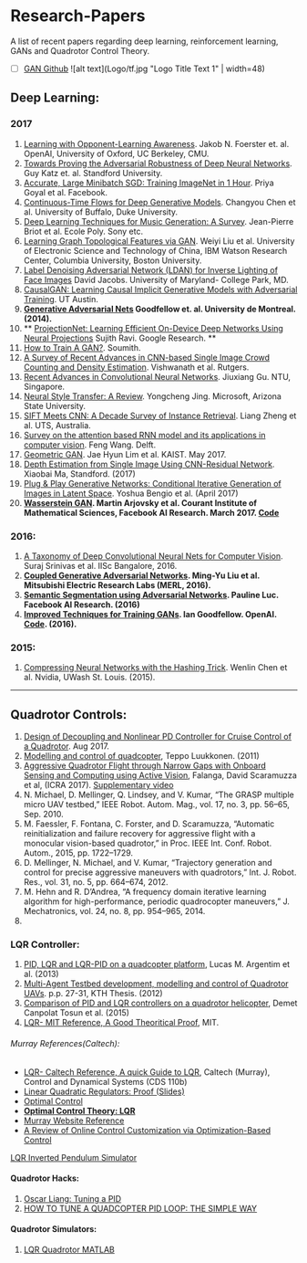 # Research-Papers
A list of recent papers regarding deep learning, reinforcement learning, GANs and Quadrotor Control Theory.

+ [ ] [GAN Github](https://github.com/YadiraF/GAN) ![alt text](Logo/tf.jpg "Logo Title Text 1" | width=48)

## Deep Learning:
### 2017
1. [Learning with Opponent-Learning Awareness](https://arxiv.org/pdf/1709.04326.pdf). Jakob N. Foerster et. al. OpenAI, University of Oxford, UC Berkeley, CMU. 
2. [Towards Proving the Adversarial Robustness of Deep Neural Networks](https://arxiv.org/pdf/1709.02802.pdf). Guy Katz et. al. Standford University.
3. [Accurate, Large Minibatch SGD: Training ImageNet in 1 Hour](https://arxiv.org/pdf/1706.02677.pdf). Priya Goyal et al. Facebook.
4. [Continuous-Time Flows for Deep Generative Models](https://arxiv.org/pdf/1709.01179.pdf). Changyou Chen et al. University of Buffalo, Duke University.
5. [Deep Learning Techniques for Music Generation: A Survey](https://arxiv.org/pdf/1709.01620.pdf). Jean-Pierre Briot et al. Ecole Poly. Sony etc.
6. [Learning Graph Topological Features via GAN](https://arxiv.org/pdf/1709.03545.pdf). Weiyi Liu et al. University of Electronic Science and Technology of China, IBM Watson Research Center, Columbia University, Boston University.
7. [Label Denoising Adversarial Network (LDAN) for Inverse Lighting of Face Images](https://arxiv.org/pdf/1709.01993.pdf) David Jacobs. University of Maryland- College Park, MD.
8. [CausalGAN: Learning Causal Implicit Generative Models with Adversarial Training](https://arxiv.org/pdf/1709.02023.pdf). UT Austin.
9. **[Generative Adversarial Nets](https://arxiv.org/pdf/1406.2661.pdf) Goodfellow et. al. University de Montreal. (2014).**
10. ** [ProjectionNet: Learning Efficient On-Device Deep Networks Using Neural Projections](https://arxiv.org/pdf/1708.00630.pdf) Sujith Ravi. Google Research. **
11. [How to Train A GAN?](https://github.com/soumith/ganhacks). Soumith.
12. [A Survey of Recent Advances in CNN-based Single Image Crowd Counting and Density Estimation](https://arxiv.org/pdf/1707.01202.pdf). Vishwanath et al. Rutgers.
13. [Recent Advances in Convolutional Neural Networks](https://arxiv.org/pdf/1512.07108.pdf). Jiuxiang Gu. NTU, Singapore.
14. [Neural Style Transfer: A Review](https://arxiv.org/pdf/1705.04058.pdf). Yongcheng Jing. Microsoft, Arizona State University.
15. [SIFT Meets CNN: A Decade Survey of Instance Retrieval](https://arxiv.org/pdf/1608.01807.pdf). Liang Zheng et al. UTS, Australia.
16. [Survey on the attention based RNN model and its applications in computer vision](https://arxiv.org/pdf/1601.06823.pdf). Feng Wang. Delft.
17. [Geometric GAN](https://arxiv.org/pdf/1705.02894.pdf). Jae Hyun Lim et al. KAIST. May 2017.
18. [Depth Estimation from Single Image Using CNN-Residual Network](http://cs231n.stanford.edu/reports/2017/pdfs/203.pdf). Xiaobai Ma, Standford. (2017)
19. [Plug & Play Generative Networks: Conditional Iterative Generation of Images in Latent Space](https://arxiv.org/pdf/1612.00005.pdf). Yoshua Bengio et al. (April 2017)
20. **[Wasserstein GAN](https://arxiv.org/pdf/1701.07875.pdf). Martin Arjovsky et al. Courant Institute of Mathematical Sciences, Facebook AI Research. March 2017. [Code](https://github.com/fairytale0011/Conditional-WassersteinGAN)**

### 2016:
1. [A Taxonomy of Deep Convolutional Neural Nets for Computer Vision](https://arxiv.org/pdf/1601.06615.pdf). Suraj Srinivas et al. IISc Bangalore, 2016.
2. **[Coupled Generative Adversarial Networks](https://arxiv.org/pdf/1606.07536.pdf). Ming-Yu Liu et al. Mitsubishi Electric Research Labs (MERL, 2016).**
3. **[Semantic Segmentation using Adversarial Networks](https://arxiv.org/pdf/1611.08408.pdf). Pauline Luc. Facebook AI Research. (2016)**
4. **[Improved Techniques for Training GANs](https://arxiv.org/pdf/1606.03498.pdf). Ian Goodfellow. OpenAI. [Code](https://github.com/openai/improved-gan). (2016).**

### 2015:
1. [Compressing Neural Networks with the Hashing Trick](https://arxiv.org/pdf/1504.04788.pdf). Wenlin Chen et al. Nvidia, UWash St. Louis. (2015).

***

## Quadrotor Controls:
1. [Design of Decoupling and Nonlinear PD Controller for Cruise Control of a Quadrotor](https://arxiv.org/pdf/1708.04584.pdf). Aug 2017.
2. [Modelling and control of quadcopter](http://sal.aalto.fi/publications/pdf-files/eluu11_public.pdf), Teppo Luukkonen. (2011)
3. [Aggressive Quadrotor Flight through Narrow Gaps with Onboard Sensing and Computing using Active Vision](http://rpg.ifi.uzh.ch/doczercs/ICRA17_Falanga.pdf), Falanga, David Scaramuzza et al, (ICRA 2017). [Supplementary video](http://rpg.ifi.uzh.ch/aggressive_flight.html)
4. N. Michael, D. Mellinger, Q. Lindsey, and V. Kumar, “The GRASP multiple micro UAV testbed,” IEEE Robot. Autom. Mag., vol. 17, no. 3, pp. 56–65, Sep. 2010.
5. M. Faessler, F. Fontana, C. Forster, and D. Scaramuzza, “Automatic reinitialization and failure recovery for aggressive flight with a monocular vision-based quadrotor,” in Proc. IEEE Int. Conf. Robot. Autom., 2015, pp. 1722–1729.
6.  D. Mellinger, N. Michael, and V. Kumar, “Trajectory generation and control for precise aggressive maneuvers with quadrotors,” Int. J. Robot. Res., vol. 31, no. 5, pp. 664–674, 2012.
7. M. Hehn and R. D’Andrea, “A frequency domain iterative learning algorithm for high-performance, periodic quadrocopter maneuvers,” J. Mechatronics, vol. 24, no. 8, pp. 954–965, 2014.
8. 


### LQR Controller:
1. [PID, LQR and LQR-PID on a quadcopter platform](http://ieeexplore.ieee.org/document/6572698/), Lucas M. Argentim et al. (2013)
2. [Multi-Agent Testbed development, modelling and control of Quadrotor UAVs](http://kth.diva-portal.org/smash/get/diva2:551115/FULLTEXT01.pdf). p.p. 27-31, KTH Thesis. (2012)
3. [Comparison of PID and LQR controllers on a quadrotor helicopter](http://www.naun.org/main/UPress/saed/2015/a442014-074.pdf), Demet Canpolat Tosun et al. (2015)
4. [LQR- MIT Reference, A Good Theoritical Proof](https://ocw.mit.edu/courses/mechanical-engineering/2-154-maneuvering-and-control-of-surface-and-underwater-vehicles-13-49-fall-2004/lecture-notes/lec19.pdf), MIT. 
###### Murray References(Caltech):
- [LQR- Caltech Reference, A quick Guide to LQR](https://www.cds.caltech.edu/~murray/courses/cds110/wi06/lqr.pdf), Caltech (Murray), Control and Dynamical Systems (CDS 110b)
- [Linear Quadratic Regulators: Proof (Slides)](http://www.cds.caltech.edu/~murray/courses/cds110/wi08/L3-1_lqr.pdf)
- [Optimal Control](http://www.cds.caltech.edu/~murray/courses/cds110/wi08/L2-1_optimal.pdf)
- **[Optimal Control Theory: LQR](http://www.cds.caltech.edu/~murray/courses/cds110/wi08/optimal_14Jan08.pdf)**
- [Murray Website Reference](http://www.cds.caltech.edu/~murray/wiki/index.php/CDS_110b:_Optimal_Control)
- [A Review of Online Control Customization via Optimization-Based Control](http://www.cds.caltech.edu/~murray/preprints/mur+03-sec.pdf)

[LQR Inverted Pendulum Simulator](https://github.com/SwapUNaph/LQR-control-model)

#### Quadrotor Hacks:
1. [Oscar Liang: Tuning a PID](https://oscarliang.com/quadcopter-pid-explained-tuning/)
2. [HOW TO TUNE A QUADCOPTER PID LOOP: THE SIMPLE WAY](https://myfirstdrone.com/tutorials/how-to-tune-a-quadcopter/)

#### Quadrotor Simulators:
1. [LQR Quadrotor MATLAB](https://github.com/aarkebauer/QuadrotorLQR)
